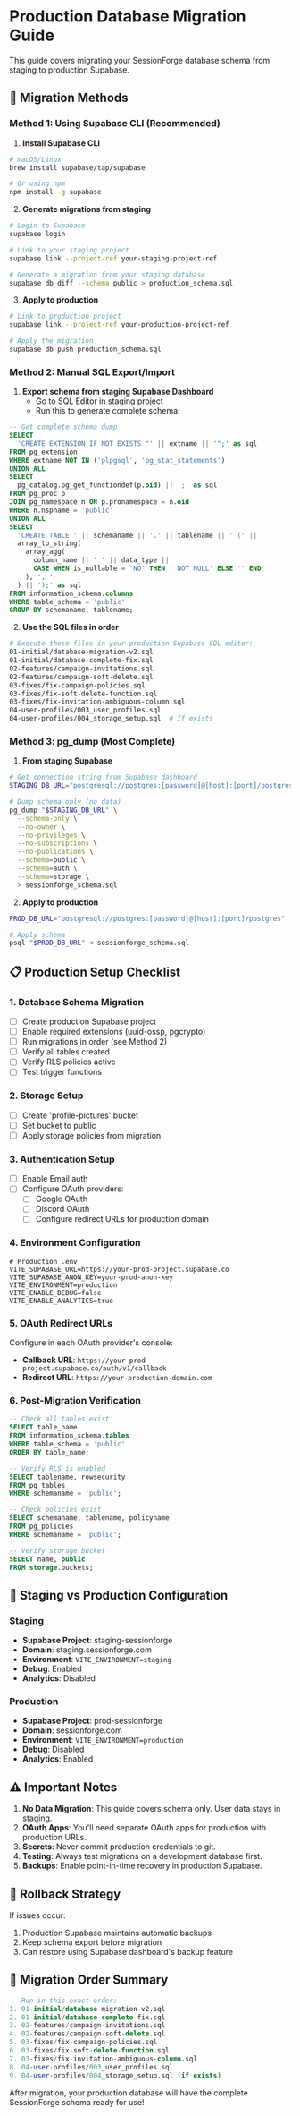 # Production Database Migration Guide

This guide covers migrating your SessionForge database schema from staging to production Supabase.

## 🚀 Migration Methods

### Method 1: Using Supabase CLI (Recommended)

1. **Install Supabase CLI**
```bash
# macOS/Linux
brew install supabase/tap/supabase

# Or using npm
npm install -g supabase
```

2. **Generate migrations from staging**
```bash
# Login to Supabase
supabase login

# Link to your staging project
supabase link --project-ref your-staging-project-ref

# Generate a migration from your staging database
supabase db diff --schema public > production_schema.sql
```

3. **Apply to production**
```bash
# Link to production project
supabase link --project-ref your-production-project-ref

# Apply the migration
supabase db push production_schema.sql
```

### Method 2: Manual SQL Export/Import

1. **Export schema from staging Supabase Dashboard**
   - Go to SQL Editor in staging project
   - Run this to generate complete schema:
```sql
-- Get complete schema dump
SELECT 
  'CREATE EXTENSION IF NOT EXISTS "' || extname || '";' as sql
FROM pg_extension
WHERE extname NOT IN ('plpgsql', 'pg_stat_statements')
UNION ALL
SELECT 
  pg_catalog.pg_get_functiondef(p.oid) || ';' as sql
FROM pg_proc p
JOIN pg_namespace n ON p.pronamespace = n.oid
WHERE n.nspname = 'public'
UNION ALL
SELECT 
  'CREATE TABLE ' || schemaname || '.' || tablename || ' (' ||
  array_to_string(
    array_agg(
      column_name || ' ' || data_type || 
      CASE WHEN is_nullable = 'NO' THEN ' NOT NULL' ELSE '' END
    ), ', '
  ) || ');' as sql
FROM information_schema.columns
WHERE table_schema = 'public'
GROUP BY schemaname, tablename;
```

2. **Use the SQL files in order**
```bash
# Execute these files in your production Supabase SQL editor:
01-initial/database-migration-v2.sql
01-initial/database-complete-fix.sql
02-features/campaign-invitations.sql
02-features/campaign-soft-delete.sql
03-fixes/fix-campaign-policies.sql
03-fixes/fix-soft-delete-function.sql
03-fixes/fix-invitation-ambiguous-column.sql
04-user-profiles/003_user_profiles.sql
04-user-profiles/004_storage_setup.sql  # If exists
```

### Method 3: pg_dump (Most Complete)

1. **From staging Supabase**
```bash
# Get connection string from Supabase dashboard
STAGING_DB_URL="postgresql://postgres:[password]@[host]:[port]/postgres"

# Dump schema only (no data)
pg_dump "$STAGING_DB_URL" \
  --schema-only \
  --no-owner \
  --no-privileges \
  --no-subscriptions \
  --no-publications \
  --schema=public \
  --schema=auth \
  --schema=storage \
  > sessionforge_schema.sql
```

2. **Apply to production**
```bash
PROD_DB_URL="postgresql://postgres:[password]@[host]:[port]/postgres"

# Apply schema
psql "$PROD_DB_URL" < sessionforge_schema.sql
```

## 📋 Production Setup Checklist

### 1. Database Schema Migration
- [ ] Create production Supabase project
- [ ] Enable required extensions (uuid-ossp, pgcrypto)
- [ ] Run migrations in order (see Method 2)
- [ ] Verify all tables created
- [ ] Verify RLS policies active
- [ ] Test trigger functions

### 2. Storage Setup
- [ ] Create 'profile-pictures' bucket
- [ ] Set bucket to public
- [ ] Apply storage policies from migration

### 3. Authentication Setup
- [ ] Enable Email auth
- [ ] Configure OAuth providers:
  - [ ] Google OAuth
  - [ ] Discord OAuth
  - [ ] Configure redirect URLs for production domain

### 4. Environment Configuration
```env
# Production .env
VITE_SUPABASE_URL=https://your-prod-project.supabase.co
VITE_SUPABASE_ANON_KEY=your-prod-anon-key
VITE_ENVIRONMENT=production
VITE_ENABLE_DEBUG=false
VITE_ENABLE_ANALYTICS=true
```

### 5. OAuth Redirect URLs
Configure in each OAuth provider's console:
- **Callback URL**: `https://your-prod-project.supabase.co/auth/v1/callback`
- **Redirect URL**: `https://your-production-domain.com`

### 6. Post-Migration Verification
```sql
-- Check all tables exist
SELECT table_name 
FROM information_schema.tables 
WHERE table_schema = 'public'
ORDER BY table_name;

-- Verify RLS is enabled
SELECT tablename, rowsecurity 
FROM pg_tables 
WHERE schemaname = 'public';

-- Check policies exist
SELECT schemaname, tablename, policyname 
FROM pg_policies 
WHERE schemaname = 'public';

-- Verify storage bucket
SELECT name, public 
FROM storage.buckets;
```

## 🔄 Staging vs Production Configuration

### Staging
- **Supabase Project**: staging-sessionforge
- **Domain**: staging.sessionforge.com
- **Environment**: `VITE_ENVIRONMENT=staging`
- **Debug**: Enabled
- **Analytics**: Disabled

### Production  
- **Supabase Project**: prod-sessionforge
- **Domain**: sessionforge.com
- **Environment**: `VITE_ENVIRONMENT=production`
- **Debug**: Disabled
- **Analytics**: Enabled

## ⚠️ Important Notes

1. **No Data Migration**: This guide covers schema only. User data stays in staging.
2. **OAuth Apps**: You'll need separate OAuth apps for production with production URLs.
3. **Secrets**: Never commit production credentials to git.
4. **Testing**: Always test migrations on a development database first.
5. **Backups**: Enable point-in-time recovery in production Supabase.

## 🚨 Rollback Strategy

If issues occur:
1. Production Supabase maintains automatic backups
2. Keep schema export before migration
3. Can restore using Supabase dashboard's backup feature

## 📝 Migration Order Summary

```sql
-- Run in this exact order:
1. 01-initial/database-migration-v2.sql
2. 01-initial/database-complete-fix.sql  
3. 02-features/campaign-invitations.sql
4. 02-features/campaign-soft-delete.sql
5. 03-fixes/fix-campaign-policies.sql
6. 03-fixes/fix-soft-delete-function.sql
7. 03-fixes/fix-invitation-ambiguous-column.sql
8. 04-user-profiles/003_user_profiles.sql
9. 04-user-profiles/004_storage_setup.sql (if exists)
```

After migration, your production database will have the complete SessionForge schema ready for use!